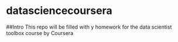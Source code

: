 # datasciencecoursera

##Intro
This repo will be filled with y homework for the data scientist toolbox course by Coursera
